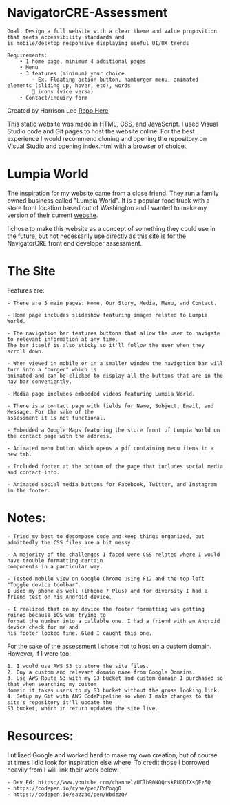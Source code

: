 # NavigatorCRE-Assessment

    Goal: Design a full website with a clear theme and value proposition that meets accessibility standards and
    is mobile/desktop responsive displaying useful UI/UX trends  

    Requirements:
        • 1 home page, minimum 4 additional pages
        • Menu
        • 3 features (minimum) your choice
            ◦ Ex. Floating action button, hamburger menu, animated elements (sliding up, hover, etc), words
             icons (vice versa)
        • Contact/inquiry form

Created by Harrison Lee
[Repo Here](https://github.com/laharrari/NavigatorCRE-Assessment)

This static website was made in HTML, CSS, and JavaScript. I used Visual Studio code and Git pages to host the
website online. For the best experience I would recommend cloning and opening the repository on Visual Studio and
opening index.html with a browser of choice.

# Lumpia World

The inspiration for my website came from a close friend. They run a family owned business called "Lumpia World".
It is a popular food truck with a store front location based out of Washington and I wanted to make my version
of their current [website](https://www.lumpiaworld.com/).

I chose to make this website as a concept of something they could use in the future, but not necessarily use
directly as this site is for the NavigatorCRE front end developer assessment.

# The Site

Features are:

    - There are 5 main pages: Home, Our Story, Media, Menu, and Contact.

    - Home page includes slideshow featuring images related to Lumpia World.

    - The navigation bar features buttons that allow the user to navigate to relevant information at any time.
    The bar itself is also sticky so it'll follow the user when they scroll down.

    - When viewed in mobile or in a smaller window the navigation bar will turn into a "burger" which is
    animated and can be clicked to display all the buttons that are in the nav bar conveniently.

    - Media page includes embedded videos featuring Lumpia World.

    - There is a contact page with fields for Name, Subject, Email, and Message. For the sake of the
    assessment it is not functional.

    - Embedded a Google Maps featuring the store front of Lumpia World on the contact page with the address.

    - Animated menu button which opens a pdf containing menu items in a new tab.

    - Included footer at the bottom of the page that includes social media and contact info.

    - Animated social media buttons for Facebook, Twitter, and Instagram in the footer.

# Notes:

    - Tried my best to decompose code and keep things organized, but admittedly the CSS files are a bit messy.

    - A majority of the challenges I faced were CSS related where I would have trouble formatting certain
    components in a particular way.

    - Tested mobile view on Google Chrome using F12 and the top left "Toggle device toolbar".
    I used my phone as well (iPhone 7 Plus) and for diversity I had a friend test on his Android device.

    - I realized that on my device the footer formatting was getting ruined because iOS was trying to
    format the number into a callable one. I had a friend with an Android device check for me and
    his footer looked fine. Glad I caught this one.

For the sake of the assessment I chose not to host on a custom domain. However, if I were too:

    1. I would use AWS S3 to store the site files.
    2. Buy a custom and relevant domain name from Google Domains.
    3. Use AWS Route 53 with my S3 bucket and custom domain I purchased so that when searching my custom
    domain it takes users to my S3 bucket without the gross looking link.
    4. Setup my Git with AWS CodePipeline so when I make changes to the site's repository it'll update the
    S3 bucket, which in return updates the site live.

# Resources:

I utilized Google and worked hard to make my own creation, but of course at times I did look for inspiration else where.
To credit those I borrowed heavily from I will link their work below:

    - Dev Ed: https://www.youtube.com/channel/UClb90NQQcskPUGDIXsQEz5Q
    - https://codepen.io/ryne/pen/PoPoqgO
    - https://codepen.io/sazzad/pen/WbdzzQ/
